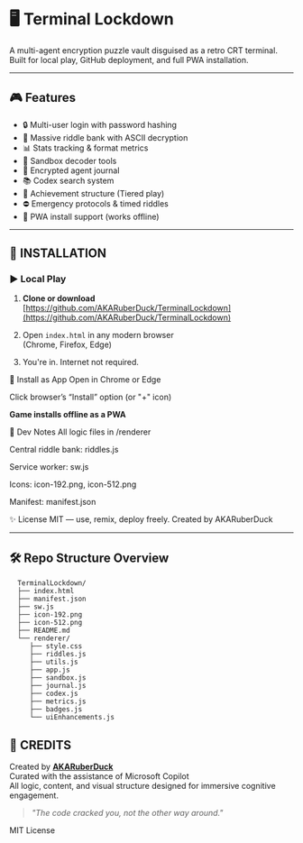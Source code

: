 # 🖥️ Terminal Lockdown

A multi-agent encryption puzzle vault disguised as a retro CRT terminal. Built for local play, GitHub deployment, and full PWA installation.

---

## 🎮 Features

- 🔒 Multi-user login with password hashing
- 🧠 Massive riddle bank with ASCII decryption
- 📊 Stats tracking & format metrics
- 🧪 Sandbox decoder tools
- 📓 Encrypted agent journal
- 📚 Codex search system
- 🏅 Achievement structure (Tiered play)
- ⛔ Emergency protocols & timed riddles
- 📱 PWA install support (works offline)

---

## 🧰 INSTALLATION

### ▶ Local Play

1. **Clone or download**  
   [https://github.com/AKARuberDuck/TerminalLockdown](https://github.com/AKARuberDuck/TerminalLockdown)

2. Open `index.html` in any modern browser  
   (Chrome, Firefox, Edge)

3. You're in. Internet not required.

📱 Install as App
Open in Chrome or Edge

Click browser’s “Install” option (or "+" icon)

**Game installs offline as a PWA**

🧪 Dev Notes
All logic files in /renderer

Central riddle bank: riddles.js

Service worker: sw.js

Icons: icon-192.png, icon-512.png

Manifest: manifest.json

✨ License
MIT — use, remix, deploy freely. Created by AKARuberDuck


---

## 🛠 Repo Structure Overview

      TerminalLockdown/ 
      ├── index.html 
      ├── manifest.json 
      ├── sw.js 
      ├── icon-192.png 
      ├── icon-512.png 
      ├── README.md 
      └── renderer/ 
         ├── style.css 
         ├── riddles.js 
         ├── utils.js 
         ├── app.js 
         ├── sandbox.js 
         ├── journal.js 
         ├── codex.js 
         ├── metrics.js 
         ├── badges.js 
         └── uiEnhancements.js
   
## 🧠 CREDITS

Created by **[AKARuberDuck](https://github.com/AKARuberDuck)**  
Curated with the assistance of Microsoft Copilot  
All logic, content, and visual structure designed for immersive cognitive engagement.

> _"The code cracked you, not the other way around."_

MIT License
